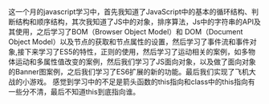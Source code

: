 这一个月的javascript学习中，首先我知道了JavaScript中的基本的循环结构、判断结构和顺序结构，其次我知道了JS中的对象，排序算法，Js中的字符串的API及其使用，之后学习了BOM（Browser Object Model）和 DOM（Document Object Model）以及节点的获取和节点属性的设置，然后学习了事件流和事件对象,接下来学习了ES5的特性，正则的使用，然后学习了运动相关的案例，如多物体运动和多属性值改变的案例，然后我们学习了JS面向对象，以及做了面向对象的Banner图案例，之后我们学习了ES6扩展的新的功能。最后我们实现了飞机大战的小游戏。
感觉到学习中的不足是箭头函数的this指向和class中的this指向有一些分不清，最后不知道this到底指向谁。

